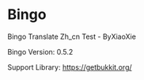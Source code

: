 # Bingo

Bingo Translate Zh_cn Test - ByXiaoXie

Bingo Version: 0.5.2

Support Library: https://getbukkit.org/
